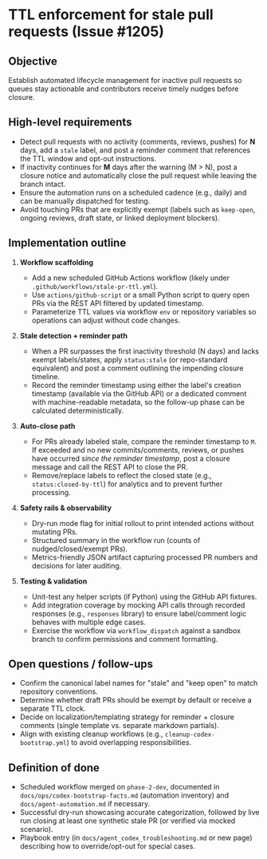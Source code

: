 <!-- bootstrap for codex on issue #1205 -->

# TTL enforcement for stale pull requests (Issue #1205)

## Objective
Establish automated lifecycle management for inactive pull requests so queues stay actionable and contributors receive timely nudges before closure.

## High-level requirements
- Detect pull requests with no activity (comments, reviews, pushes) for **N** days, add a `stale` label, and post a reminder comment that references the TTL window and opt-out instructions.
- If inactivity continues for **M** days after the warning (M > N), post a closure notice and automatically close the pull request while leaving the branch intact.
- Ensure the automation runs on a scheduled cadence (e.g., daily) and can be manually dispatched for testing.
- Avoid touching PRs that are explicitly exempt (labels such as `keep-open`, ongoing reviews, draft state, or linked deployment blockers).

## Implementation outline
1. **Workflow scaffolding**
   - Add a new scheduled GitHub Actions workflow (likely under `.github/workflows/stale-pr-ttl.yml`).
   - Use `actions/github-script` or a small Python script to query open PRs via the REST API filtered by updated timestamp.
   - Parameterize TTL values via workflow `env` or repository variables so operations can adjust without code changes.

2. **Stale detection + reminder path**
   - When a PR surpasses the first inactivity threshold (N days) and lacks exempt labels/states, apply `status:stale` (or repo-standard equivalent) and post a comment outlining the impending closure timeline.
   - Record the reminder timestamp using either the label's creation timestamp (available via the GitHub API) or a dedicated comment with machine-readable metadata, so the follow-up phase can be calculated deterministically.

3. **Auto-close path**
   - For PRs already labeled stale, compare the reminder timestamp to `M`. If exceeded and no new commits/comments, reviews, or pushes have occurred *since the reminder timestamp*, post a closure message and call the REST API to close the PR.
   - Remove/replace labels to reflect the closed state (e.g., `status:closed-by-ttl`) for analytics and to prevent further processing.

4. **Safety rails & observability**
   - Dry-run mode flag for initial rollout to print intended actions without mutating PRs.
   - Structured summary in the workflow run (counts of nudged/closed/exempt PRs).
   - Metrics-friendly JSON artifact capturing processed PR numbers and decisions for later auditing.

5. **Testing & validation**
   - Unit-test any helper scripts (if Python) using the GitHub API fixtures.
   - Add integration coverage by mocking API calls through recorded responses (e.g., `responses` library) to ensure label/comment logic behaves with multiple edge cases.
   - Exercise the workflow via `workflow_dispatch` against a sandbox branch to confirm permissions and comment formatting.

## Open questions / follow-ups
- Confirm the canonical label names for "stale" and "keep open" to match repository conventions.
- Determine whether draft PRs should be exempt by default or receive a separate TTL clock.
- Decide on localization/templating strategy for reminder + closure comments (single template vs. separate markdown partials).
- Align with existing cleanup workflows (e.g., `cleanup-codex-bootstrap.yml`) to avoid overlapping responsibilities.

## Definition of done
- Scheduled workflow merged on `phase-2-dev`, documented in `docs/ops/codex-bootstrap-facts.md` (automation inventory) and `docs/agent-automation.md` if necessary.
- Successful dry-run showcasing accurate categorization, followed by live run closing at least one synthetic stale PR (or verified via mocked scenario).
- Playbook entry (in `docs/agent_codex_troubleshooting.md` or new page) describing how to override/opt-out for special cases.
